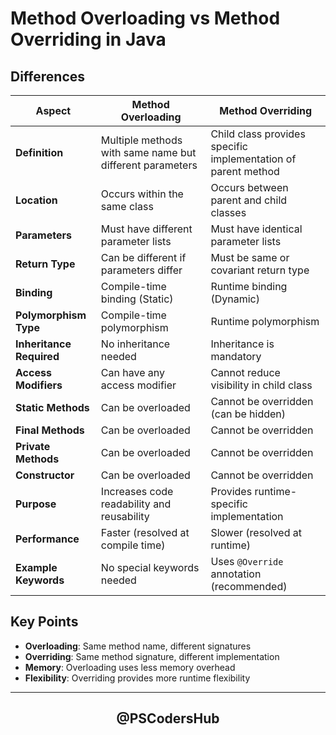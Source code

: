# Method Overloading vs Method Overriding in Java

## Differences

| Aspect | Method Overloading | Method Overriding |
|--------|-------------------|-------------------|
| **Definition** | Multiple methods with same name but different parameters | Child class provides specific implementation of parent method |
| **Location** | Occurs within the same class | Occurs between parent and child classes |
| **Parameters** | Must have different parameter lists | Must have identical parameter lists |
| **Return Type** | Can be different if parameters differ | Must be same or covariant return type |
| **Binding** | Compile-time binding (Static) | Runtime binding (Dynamic) |
| **Polymorphism Type** | Compile-time polymorphism | Runtime polymorphism |
| **Inheritance Required** | No inheritance needed | Inheritance is mandatory |
| **Access Modifiers** | Can have any access modifier | Cannot reduce visibility in child class |
| **Static Methods** | Can be overloaded | Cannot be overridden (can be hidden) |
| **Final Methods** | Can be overloaded | Cannot be overridden |
| **Private Methods** | Can be overloaded | Cannot be overridden |
| **Constructor** | Can be overloaded | Cannot be overridden |
| **Purpose** | Increases code readability and reusability | Provides runtime-specific implementation |
| **Performance** | Faster (resolved at compile time) | Slower (resolved at runtime) |
| **Example Keywords** | No special keywords needed | Uses `@Override` annotation (recommended) |

## Key Points

- **Overloading**: Same method name, different signatures
- **Overriding**: Same method signature, different implementation
- **Memory**: Overloading uses less memory overhead
- **Flexibility**: Overriding provides more runtime flexibility

***

<div align="center"> <h2 style=font-weight: bold;">@PSCodersHub</h2> </div>